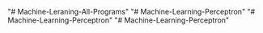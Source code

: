 "# Machine-Leraning-All-Programs" 
"# Machine-Learning-Perceptron" 
"# Machine-Learning-Perceptron" 
"# Machine-Learning-Perceptron" 

